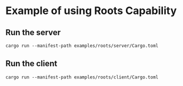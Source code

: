 # Example of using Roots Capability

## Run the server
```
cargo run --manifest-path examples/roots/server/Cargo.toml
```
## Run the client
```
cargo run --manifest-path examples/roots/client/Cargo.toml
```